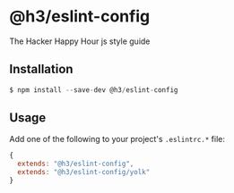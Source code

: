 # @h3/eslint-config

The Hacker Happy Hour js style guide

## Installation

```javascript
$ npm install --save-dev @h3/eslint-config
```

## Usage

Add one of the following to your project's `.eslintrc.*` file:

```javascript
{
  extends: "@h3/eslint-config",
  extends: "@h3/eslint-config/yolk"
}
```
